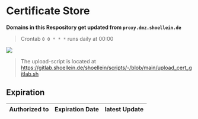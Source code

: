 # Certificate Store

**Domains in this Respository get updated from `proxy.dmz.shoellein.de`**

> Crontab `0 0 * * *` runs daily at 00:00

<img src=https://healthchecks.io/badge/c7cfa7e6-4207-4122-b4db-87013e/yB4KFHfn/Certificates.svg>

<br>

>The upload-script is located at https://gitlab.shoellein.de/shoellein/scripts/-/blob/main/upload_cert_gitlab.sh

## Expiration 

|Authorized to|Expiration Date|latest Update|
|---|---|---|
